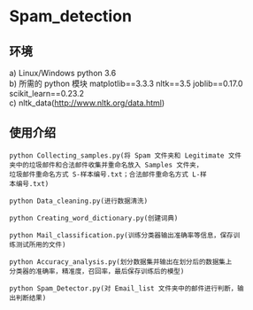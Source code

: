 # Spam_detection
## 环境
a) Linux/Windows python 3.6  
b) 所需的 python 模块 matplotlib==3.3.3 nltk==3.5 joblib==0.17.0
scikit_learn==0.23.2  
c) nltk_data(http://www.nltk.org/data.html) 

## 使用介绍
 

```
python Collecting_samples.py(将 Spam 文件夹和 Legitimate 文件
夹中的垃圾邮件和合法邮件收集并重命名放入 Samples 文件夹，
垃圾邮件重命名方式 S-样本编号.txt；合法邮件重命名方式 L-样
本编号.txt)  

python Data_cleaning.py(进行数据清洗) 

python Creating_word_dictionary.py(创建词典)  

python Mail_classification.py(训练分类器输出准确率等信息，保存训
练测试所用的文件)  
  
python Accuracy_analysis.py(划分数据集并输出在划分后的数据集上
分类器的准确率，精准度，召回率，最后保存训练后的模型)  
  
python Spam_Detector.py(对 Email_list 文件夹中的邮件进行判断，输
出判断结果)  
